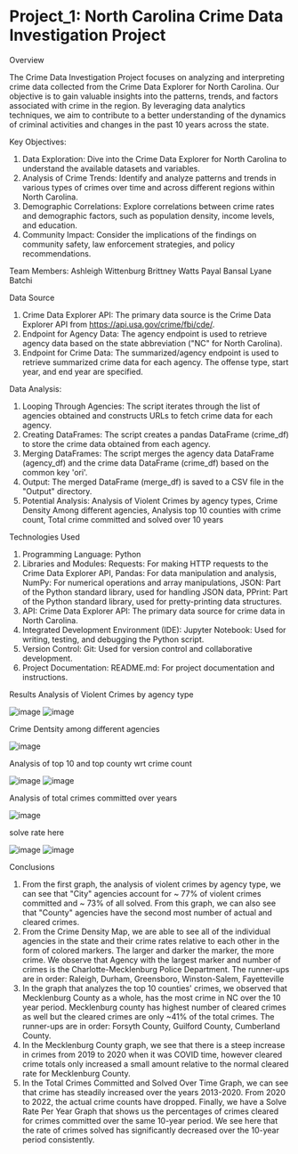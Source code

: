 # Project_1: North Carolina Crime Data Investigation Project

Overview

The Crime Data Investigation Project focuses on analyzing and interpreting crime data collected from the Crime Data Explorer for North Carolina. Our objective is to gain valuable insights into the patterns, trends, and factors associated with crime in the region. By leveraging data analytics techniques, we aim to contribute to a better understanding of the dynamics of criminal activities and changes in the past 10 years across the state.

Key Objectives:
  1.	Data Exploration: Dive into the Crime Data Explorer for North Carolina to understand the available datasets and     variables.
  2.	Analysis of Crime Trends: Identify and analyze patterns and trends in various types of crimes over time and across different regions  within North Carolina.
  3.	Demographic Correlations: Explore correlations between crime rates and demographic factors, such as population density, income levels, and education.
  4.	Community Impact: Consider the implications of the findings on community safety, law enforcement strategies, and policy recommendations.

Team Members:
  Ashleigh Wittenburg
  Brittney Watts
  Payal Bansal
  Lyane Batchi

Data Source
  1.	Crime Data Explorer API: The primary data source is the Crime Data Explorer API from https://api.usa.gov/crime/fbi/cde/.
  2. 	Endpoint for Agency Data: The agency endpoint is used to retrieve agency data based on the state abbreviation ("NC" for North Carolina).
  3.	Endpoint for Crime Data: The summarized/agency endpoint is used to retrieve summarized crime data for each agency. 	The offense type, start year, and end year are specified.

Data Analysis:
  1.	Looping Through Agencies: The script iterates through the list of agencies obtained and constructs URLs to fetch crime data for each agency.
  2.	Creating DataFrames: The script creates a pandas DataFrame (crime_df) to store the crime data obtained from each agency.
  3.	Merging DataFrames: The script merges the agency data DataFrame (agency_df) and the crime data DataFrame (crime_df) based on the common key 'ori'.
  4.	Output: The merged DataFrame (merge_df) is saved to a CSV file in the "Output" directory.
  5.	Potential Analysis:
     	Analysis of Violent Crimes by agency types,
     	Crime Density Among different agencies,
     	Analysis top 10 counties with crime count,
     	Total crime committed and solved over 10 years

Technologies Used
  1.	Programming Language: Python
  2.	Libraries and Modules:
      Requests: For making HTTP requests to the Crime Data Explorer API,
     	Pandas: For data manipulation and analysis,
     	NumPy: For numerical operations and array manipulations,
     	JSON: Part of the Python standard library, used for handling JSON data,
     	PPrint: Part of the Python standard library, used for pretty-printing data structures.
  4.	API:
     	Crime Data Explorer API: The primary data source for crime data in North Carolina.
  5.	Integrated Development Environment (IDE):
     	Jupyter Notebook: Used for writing, testing, and debugging the Python script.
  6.	Version Control:
     	Git: Used for version control and collaborative development.
  7.	Project Documentation:
     	README.md: For project documentation and instructions.

Results
Analysis of Violent Crimes by agency type

![image](https://github.com/brittnwatts/Project_1/assets/150114216/b156878e-d674-4db7-bec3-e5f73d6a1da0)
![image](https://github.com/brittnwatts/Project_1/blob/cc5a80c0871b17cbb752703a871500d6471e06d7/Output/ashleigh-line.png)

Crime Dentsity among different agencies
 
![image](https://github.com/brittnwatts/Project_1/assets/150114216/94cff0fb-6add-4f84-a135-0aa7882188ff)

Analysis of top 10 and top county wrt crime count
 
![image](https://github.com/brittnwatts/Project_1/assets/150114216/58b757ba-350f-49cc-8ad7-bcf6cdfba443)
![image](https://github.com/brittnwatts/Project_1/assets/150114216/7c1dd360-25f7-4626-bccd-06f5f2c62af3)

Analysis of total crimes committed over years
 
![image](https://github.com/brittnwatts/Project_1/assets/150114216/1b7c1ca0-7fe9-4a0b-9c33-5fafb2733acc)

solve rate here

 ![image](https://github.com/brittnwatts/Project_1/assets/150114216/4771bcce-8287-4e63-8045-b221f5f4cd45)
 ![image](https://github.com/brittnwatts/Project_1/blob/c617c1290a58c1e1399ff1826d542baee4749458/solve_rate.png)

Conclusions

1. From the first graph, the analysis of violent crimes by agency type, we can see that "City" agencies account for ~ 77% of violent crimes committed and ~ 73% of all solved. From this graph, we can also see that "County" agencies have the second most number of actual and cleared crimes.
2. From the Crime Density Map, we are able to see all of the individual agencies in the state and their crime rates relative to each other in the form of colored markers. The larger and darker the marker, the more crime. We observe that Agency with the largest marker and number of crimes is the Charlotte-Mecklenburg Police Department. The runner-ups are in order: Raleigh, Durham, Greensboro, Winston-Salem, Fayetteville
3. In the graph that analyzes the top 10 counties' crimes, we observed that Mecklenburg County as a whole, has the most crime in NC over the 10 year period. Mecklenburg county has highest number of cleared crimes as well but the cleared crimes are only ~41% of the total crimes. The runner-ups are in order: Forsyth County, Guilford County, Cumberland County.
4. In the Mecklenburg County graph, we see that there is a steep increase in crimes from 2019 to 2020 when it was COVID time, however cleared crime totals only increased a small amount relative to the normal cleared rate for Mecklenburg County.
5. In the Total Crimes Committed and Solved Over Time Graph, we can see that crime has steadily increased over the years 2013-2020. From 2020 to 2022, the actual crime counts have dropped. Finally, we have a Solve Rate Per Year Graph that shows us the percentages of crimes cleared for crimes committed over the same 10-year period. We see here that the rate of crimes solved has significantly decreased over the 10-year period consistently. 
